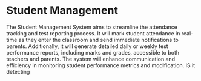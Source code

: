 # Student Management 
The Student Management System aims to streamline the attendance tracking and test reporting process. It will mark student attendance in real-time as they enter the classroom and send immediate notifications to parents. Additionally, it will generate detailed daily or weekly test performance reports, including marks and grades, accessible to both teachers and parents. The system will enhance communication and efficiency in monitoring student performance metrics and modification.
IS it detecting

